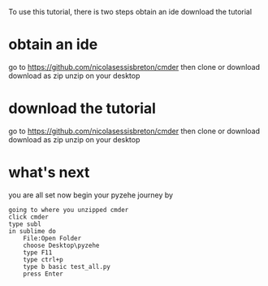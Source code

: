 To use this tutorial, there is two steps
	obtain an ide
	download the tutorial

# obtain an ide
go to
	https://github.com/nicolasessisbreton/cmder
then
	clone or download
	download as zip
	unzip on your desktop

# download the tutorial
go to
	https://github.com/nicolasessisbreton/cmder
then
	clone or download
	download as zip
	unzip on your desktop

# what's next
you are all set now
begin your pyzehe journey by 
	
	going to where you unzipped cmder
	click cmder
	type subl
	in sublime do
		File:Open Folder
		choose Desktop\pyzehe
		type F11
		type ctrl+p
		type b basic test_all.py
		press Enter
